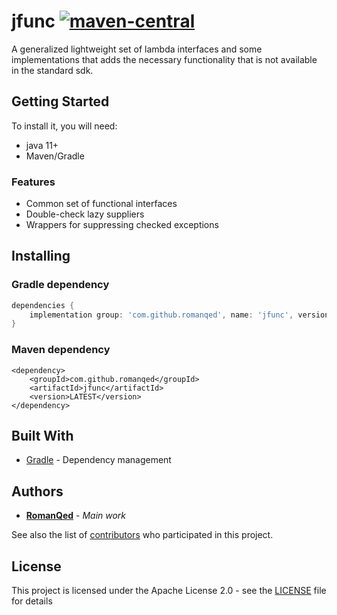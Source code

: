 # jfunc [![maven-central](https://img.shields.io/maven-central/v/com.github.romanqed/jfunc?color=blue)](https://repo1.maven.org/maven2/com/github/romanqed/jfunc/)

A generalized lightweight set of lambda interfaces and some implementations that adds the necessary functionality that
is not available in the standard sdk.

## Getting Started

To install it, you will need:

* java 11+
* Maven/Gradle

### Features

* Common set of functional interfaces
* Double-check lazy suppliers
* Wrappers for suppressing checked exceptions

## Installing

### Gradle dependency

```Groovy
dependencies {
    implementation group: 'com.github.romanqed', name: 'jfunc', version: 'LATEST'
}
```

### Maven dependency

```
<dependency>
    <groupId>com.github.romanqed</groupId>
    <artifactId>jfunc</artifactId>
    <version>LATEST</version>
</dependency>
```

## Built With

* [Gradle](https://gradle.org) - Dependency management

## Authors

* **[RomanQed](https://github.com/RomanQed)** - *Main work*

See also the list of [contributors](https://github.com/RomanQed/jfunc/contributors)
who participated in this project.

## License

This project is licensed under the Apache License 2.0 - see the [LICENSE](LICENSE) file for details
